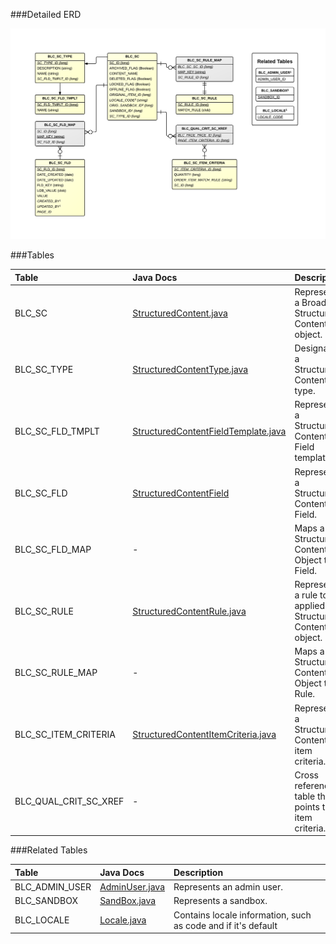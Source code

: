 

###Detailed ERD

[![CMS Structured Content Detail](images/dataModel/CMSStructuredContentDetailedERD.png)](images/dataModel/CMSStructuredContentDetailedERD.png)

###Tables

| Table               | Java Docs	   | Description                                         |
|:--------------------|:--------------|:----------------------------------------------------|
|BLC_SC               | [StructuredContent.java](http://javadoc.broadleafcommerce.org/current/contentmanagement-module/org/broadleafcommerce/cms/structure/domain/StructuredContent.html)          | Represents a Broadleaf Structured Content object.  |
|BLC_SC_TYPE          | [StructuredContentType.java](http://javadoc.broadleafcommerce.org/current/contentmanagement-module/org/broadleafcommerce/cms/structure/domain/StructuredContentType.html)          | Designates a Structured Content type.  |
|BLC_SC_FLD_TMPLT     | [StructuredContentFieldTemplate.java](http://javadoc.broadleafcommerce.org/current/contentmanagement-module/org/broadleafcommerce/cms/structure/domain/StructuredContentFieldTemplate.html)          | Represents a Structured Content Field template.  |
|BLC_SC_FLD           | [StructuredContentField](http://javadoc.broadleafcommerce.org/current/contentmanagement-module/org/broadleafcommerce/cms/structure/domain/StructuredContentField.html)          | Represents a Structured Content Field.  |
|BLC_SC_FLD_MAP       | -          | Maps a Structured Content Object to a Field.  |
|BLC_SC_RULE          | [StructuredContentRule.java](http://javadoc.broadleafcommerce.org/current/contentmanagement-module/org/broadleafcommerce/cms/structure/domain/StructuredContentRule.html)          | Represents a rule to be applied to a Structured Content object.  |
|BLC_SC_RULE_MAP      | -          | Maps a Structured Content Object to a Rule.  |
|BLC_SC_ITEM_CRITERIA | [StructuredContentItemCriteria.java](http://javadoc.broadleafcommerce.org/current/contentmanagement-module/org/broadleafcommerce/cms/structure/domain/StructuredContentItemCriteria.html)          | Represents a Structured Content item criteria.  |
|BLC_QUAL_CRIT_SC_XREF| -          | Cross reference table that points to an item criteria.  |

###Related Tables

| Table               | Java Docs	   | Description                                         |
|:--------------------|:--------------|:----------------------------------------------------|
|BLC_ADMIN_USER       | [AdminUser.java](http://javadoc.broadleafcommerce.org/current/open-admin-platform/org/broadleafcommerce/openadmin/server/security/domain/AdminUser.html)          | Represents an admin user.  |
|BLC_SANDBOX          | [SandBox.java](http://javadoc.broadleafcommerce.org/current/common/org/broadleafcommerce/common/sandbox/domain/SandBox.html)          | Represents a sandbox.  |
|BLC_LOCALE           | [Locale.java](http://javadoc.broadleafcommerce.org/current/common/org/broadleafcommerce/common/locale/domain/Locale.html)          | Contains locale information, such as code and if it's default  |